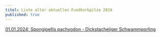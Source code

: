 ```yaml
---
titel: Liste aller aktuellen Fundkorbpilze 2024
published: true
---
```

[01.01.2024: Spongipellis pachyodon - Dickstacheliger Schwammporling](/pilze/spongipellis-pachyodon-dickstacheliger-schwammporling)